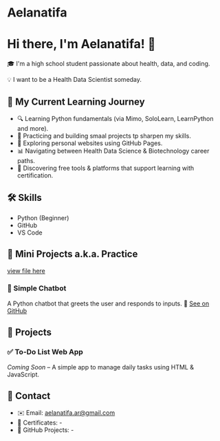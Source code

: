 # Aelanatifa

# Hi there, I'm Aelanatifa! 👋

🎓 I'm a high school student passionate about health, data, and coding.

💡 I want to be a Health Data Scientist someday.

## 🚀 My Current Learning Journey
- 🔍 Learning Python fundamentals (via Mimo, SoloLearn, LearnPython and more).
- 📝 Practicing and building smaal projects tp sharpen my skills. 
- 🧠 Exploring personal websites using GitHub Pages.
- 📊 Navigating between Health Data Science & Biotechnology career paths.
- 🎯 Discovering free tools & platforms that support learning with certification. 

## 🛠️ Skills
- Python (Beginner)
- GitHub
- VS Code

## 📌 Mini Projects a.k.a. Practice 
[view file here 
](https://github.com/aelanatifa11/BasicPythonExercises)
### 🤖 Simple Chatbot
A Python chatbot that greets the user and responds to inputs.
🔗 [See on GitHub](link-ke-folder-project)

## 🧪 Projects 
### ✅ To-Do List Web App
*Coming Soon* – A simple app to manage daily tasks using HTML & JavaScript.

## 📎 Contact
- ✉️ Email: aelanatifa.ar@gmail.com
- 📁 Certificates: -
- 🔗 GitHub Projects: -
